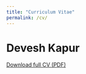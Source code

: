 ```yaml
---
title: "Curriculum Vitae"
permalink: /cv/
---
```


# Devesh Kapur

[Download full CV (PDF)](pmisra123.github.io/deveshkapur.github.io/files/cv_jan_2023.pdf)
